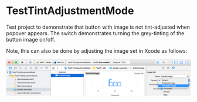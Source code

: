 # TestTintAdjustmentMode

Test project to demonstrate that button with image is not tint-adjusted when
popover appears. The switch demonstrates turning the grey-tinting of the
button image on/off.

Note, this can also be done by adjusting the image set in Xcode as follows:

![Xcode adjust image set](xcode_screenshot-fs8.png?raw=true "Adjust image set")

